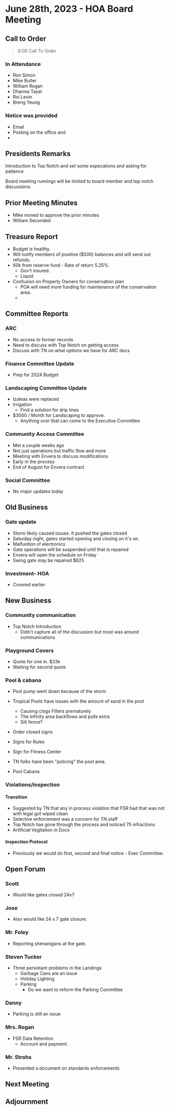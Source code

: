 # June 28th, 2023 - HOA Board Meeting

## Call to Order

> 6:05 Call To Order

### In Attendance

* Ron Simon
* Mike Butler
* William Rogan
* Dharma Tayal
* Roi Levin
* Breng Yeung

### Notice was provided

* Email
* Posting on the office and 
* 

## Presidents Remarks

Introduction to Top Notch and set some expecations and asking for patience

Board meeting runnings will be limited to board member and top notch discussions.

## Prior Meeting Minutes

* Mike moved to approve the prior minutes
* William Seconded

## Treasure Report

* Budget is healthy.
* Will notify members of positive ($500) balances and will send out refunds.
* 60k from reserve fund - Rate of return 5.25%.
  * Gov't insured.
  * Liquid
* Confusion on Property Owners for conservation plan
  * POA will need more funding for maintenance of the conservation area.
  * 

## Committee Reports

### ARC

* No access to former records
* Need to discuss with Top Notch on getting access
* Discuss with TN on what options we have for ARC docs

### Finance Committee Update

* Prep for 2024 Budget

### Landscaping Committee Update

* Izaleas were replaced 
* Irrigation
  * Find a solution for drip lines
* $3000 / Month for Landscaping to approve.
  * Anything over that can come to the Executive Committee

### Community Access Committee

* Met a couple weeks ago
* Not just operations but traffic flow and more
* Meeting with Envera to discuss modifications
* Early in the process
* End of August for Envera contract

### Social Committee

* No major updates today

## Old Business

### Gate update

* Storm likely caused issues. It pushed the gates closed
* Saturday night, gates started opening and closing on it's on.
* Malfuntion of electronics
* Gate operations will be suspended until that is repaired
* Envera will open the schedule on Friday
* Swing gate may be repaired $625

### Investment- HOA

* Covered earlier

## New Business

### Community communication

* Top Notch Introduction
  * Didn't capture all of the discussion but most was around communications

### Playground Covers

* Quote for one in. $33k
* Waiting for second quote

### Pool & cabana

* Pool pump went down because of the storm
* Tropical Pools have issues with the amount of sand in the pool
  * Causing clogs Filters prematurely
  * The Infinity area backflows and pulls extra
  * Silt fence?
* Order closed signs
* Signs for Rules
* Sign for Fitness Center
* TN folks have been "policing" the pool area.

* Pool Cabana

### Violations/inspection

#### Transition

* Suggested by TN that any in process violation that FSR had that was not with legal got wiped clean
* Selective enforcement was a concern for TN staff
* Top Notch has gone through the process and noticed 75 infractions
* Artificial Vegitation in Docs

#### Inspection Protocol

* Previously we would do first, second and final notice - Exec Committee.

## Open Forum

### Scott

* Would like gates closed 24x7

### Jose

* Also would like 24 x 7 gate closure.

### Mr. Foley

* Reporting shenanigans at the gate.

### Steven Tucker

* Three persistant problems in the Landings
  * Garbage Cans are an issue
  * Holiday Lighting
  * Parking
    * Do we want to reform the Parking Committee

### Danny

* Parking is still an issue

### Mrs. Rogan

* FSR Data Retention
  * Account and payment.

### Mr. Strohs

* Presented a document on standards enforcements

## Next Meeting

## Adjournment
